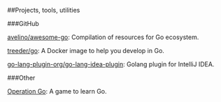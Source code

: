 ##Projects, tools, utilities

###GitHub

[avelino/awesome-go](https://github.com/avelino/awesome-go): Compilation of resources for Go ecosystem.

[treeder/go](https://github.com/treeder/go): A Docker image to help you develop in Go.

[go-lang-plugin-org/go-lang-idea-plugin](https://github.com/go-lang-plugin-org/go-lang-idea-plugin): Golang plugin for IntelliJ IDEA.

###Other

[Operation Go](http://habrahabr.ru/post/250281/): A game to learn Go.